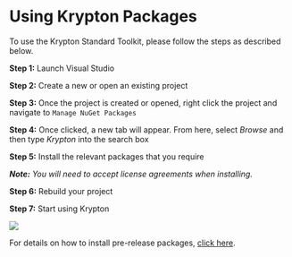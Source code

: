 # Using Krypton Packages

To use the Krypton Standard Toolkit, please follow the steps as described below.

**Step 1:** Launch Visual Studio

**Step 2:** Create a new or open an existing project

**Step 3:** Once the project is created or opened, right click the project and navigate to `Manage NuGet Packages`

**Step 4:** Once clicked, a new tab will appear. From here, select *Browse* and then type _Krypton_ into the search box

**Step 5:** Install the relevant packages that you require

***Note:*** *You will need to accept license agreements when installing.*

**Step 6:** Rebuild your project

**Step 7:** Start using Krypton


![](Installing%20Krypton.gif)

For details on how to install pre-release packages, [click here](How%20to%20Install%20Pre%20Release%20Packages.md).